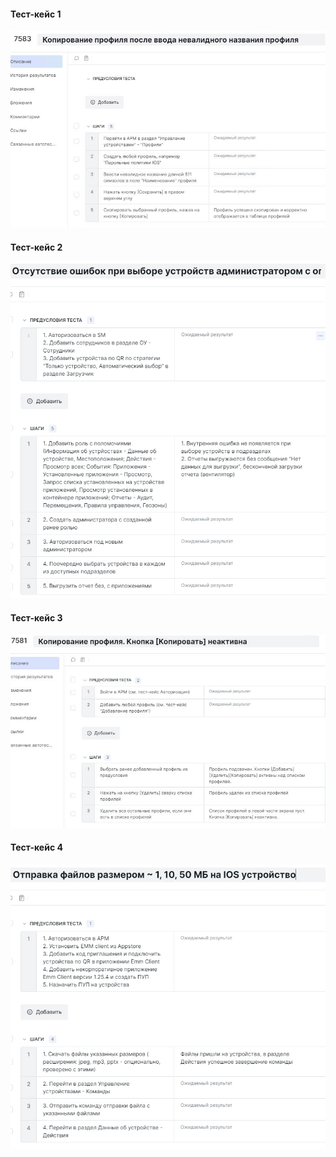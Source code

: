 #### Тест-кейс 1
<kbd>![](images/test-case_4.JPG)</kbd>

#### Тест-кейс 2
<kbd>![](images/test-case_2.jpg)</kbd>

#### Тест-кейс 3
<kbd>![](images/test-case_3.JPG)</kbd>

#### Тест-кейс 4
<kbd>![](images/test-case_1.jpg)</kbd>
